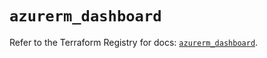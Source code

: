 # `azurerm_dashboard`

Refer to the Terraform Registry for docs: [`azurerm_dashboard`](https://registry.terraform.io/providers/hashicorp/azurerm/3.100.0/docs/resources/dashboard).
